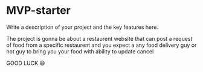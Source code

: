 # MVP-starter

Write a description of your project and the key features here.

The project is gonna be about a restaurent website that can post a request of food from a specific restaurent and you expect a any food delivery guy or not guy 
to bring you your food with ability to update cancel 



GOOD LUCK 😄
